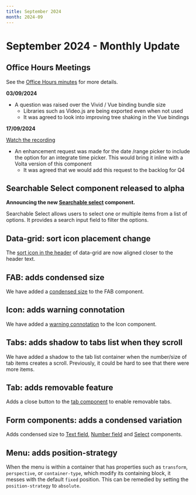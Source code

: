 ```yaml
---
title: September 2024
month: 2024-09
---
```


# September 2024 - Monthly Update

## Office Hours Meetings

See the [Office Hours minutes](https://docs.google.com/document/d/1E0yvyGUzBoQFH5l_W6ElBoZaxqZ3HWmDLDqOl0lc8a0/edit#heading=h.6an7tptc81o2) for more details.

**03/09/2024**

- A question was raised over the Vivid / Vue binding bundle size
  - Libraries such as Video.js are being exported even when not used
  - It was agreed to look into improving tree shaking in the Vue bindings

**17/09/2024**

[Watch the recording](https://drive.google.com/file/d/11UARuKrmjFBkJdpKqU88TG9ibovW1VR4/view)

- An enhancement request was made for the date /range picker to include the option for an integrate time picker. This would bring it inline with a Volta version of this component
  - It was agreed that we would add this request to the backlog for Q4

## Searchable Select component released to alpha

**Announcing the new [Searchable select](/components/searchable-select) component.** 

Searchable Select allows users to select one or multiple items from a list of options. It provides a search input field to filter the options.

## Data-grid: sort icon placement change

The [sort icon in the header](/components/data-grid/#columndefinitions) of data-grid are now aligned closer to the header text.

## FAB: adds condensed size

We have added a [condensed size](/components/fab/#size) to the FAB component.

## Icon: adds warning connotation

We have added a [warning connotation](/components/icon/#connotation) to the Icon component.

## Tabs: adds shadow to tabs list when they scroll

We have added a shadow to the tab list container when the number/size of tab items creates a scroll. Previously, it could be hard to see that there were more items.

## Tab: adds removable feature

Adds a close button to the [tab component](/components/tab/#removable) to enable removable tabs.

## Form components: adds a condensed variation

Adds condensed size to [Text field](/components/text-field/#scale), [Number field](/components/number-field/#scale) and [Select](/components/select/#scale) components.

## Menu: adds position-strategy

When the menu is within a container that has properties such as `transform`, `perspective`, or `container-type`, which modify its containing block, it messes with the default `fixed` position. This can be remedied by setting the `position-strategy` to `absolute`.